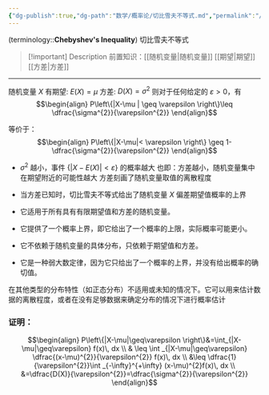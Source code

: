 ```yaml
---
{"dg-publish":true,"dg-path":"数学/概率论/切比雪夫不等式.md","permalink":"/数学/概率论/切比雪夫不等式/","dgPassFrontmatter":true,"noteIcon":"","created":"2024-04-30T15:16:11.264+08:00","updated":"2024-09-14T23:48:51.987+08:00"}
---
```


(terminology::**Chebyshev's Inequality**)   切比雪夫不等式
>[!important] Description
>前置知识：[[随机变量\|随机变量]]  [[期望\|期望]]  [[方差\|方差]]

***

随机变量 $X$  有期望: $E(X)=\mu$    方差: $D(X)=\sigma^{2}$
则对于任何给定的 $\varepsilon>0$，有
$$\begin{align}
P\left\{|X-\mu | \geq \varepsilon \right\}\leq \dfrac{\sigma^{2}}{\varepsilon^{2}}
\end{align}$$

等价于：
$$\begin{align}
P\left\{|X-\mu|< \varepsilon \right\} \geq 1- \dfrac{\sigma^{2}}{\varepsilon^{2}}
\end{align}$$
-  $\sigma^{2}$ 越小，事件 $\left\{|X-E(X)|<\varepsilon \right\}$ 的概率越大
	也即：方差越小，随机变量集中在期望附近的可能性越大
	方差刻画了随机变量取值的离散程度
	
- 当方差已知时，切比雪夫不等式给出了随机变量 $X$ 偏差期望值概率的上界
- 它适用于所有具有有限期望值和方差的随机变量。
- 它提供了一个概率上界，即它给出了一个概率的上限，实际概率可能更小。
- 它不依赖于随机变量的具体分布，只依赖于期望值和方差。
- 它是一种弱大数定律，因为它只给出了一个概率的上界，并没有给出概率的确切值。

在其他类型的分布特性（如正态分布）不适用或未知的情况下。它可以用来估计数据的离散程度，或者在没有足够数据来确定分布的情况下进行概率估计
### 证明：

$$\begin{align}
P\left\{|X-\mu|\geq\varepsilon \right\}&=\int_{|X-\mu|\geq\varepsilon} f(x)\, dx  \\
& \leq \int  _{|X-\mu|\geq\varepsilon}  \dfrac{(x-\mu)^{2}}{\varepsilon^{2}} f(x)\, dx  \\
&\leq \dfrac{1}{\varepsilon^{2}}\int _{-\infty}^{+\infty} (x-\mu)^{2}f(x)\, dx  \\
&=\dfrac{D(X)}{\varepsilon^{2}}=\dfrac{\sigma^{2}}{\varepsilon^{2}}
\end{align}$$


